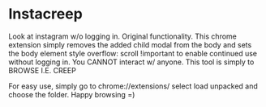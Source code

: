 # Instacreep
Look at instagram w/o logging in. Original functionality.
This chrome extension simply removes the added child modal from the body and sets the body element style overflow: scroll !important to enable continued use without logging in. You CANNOT interact w/ anyone. This tool is simply to BROWSE I.E. CREEP


For easy use, simply go to chrome://extensions/ select load unpacked and choose the folder. Happy browsing =)

